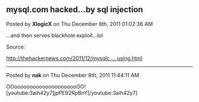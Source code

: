 ## mysql.com hacked...by sql injection
Posted by **XlogicX** on Thu December 8th, 2011 01:02:36 AM

...and then serves blackhole exploit...lol

Source:
<!-- m --><a class="postlink" href="http://thehackernews.com/2011/12/mysqlcom-once-again-compromised-using.html">http://thehackernews.com/2011/12/mysqlc ... using.html</a><!-- m -->

--------------------------------------------------------------------------------

Posted by **nak** on Thu December 8th, 2011 11:44:11 AM

OOooooooooooooooooooooOO!
[youtube:3aih42y7]jpPE92RpBnY[/youtube:3aih42y7]

